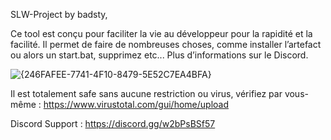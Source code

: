 SLW-Project by badsty,

Ce tool est conçu pour faciliter la vie au développeur pour  la rapidité et  la facilité. Il permet de faire de nombreuses choses, comme installer l’artefact ou alors un start.bat, supprimez etc... Plus d’informations sur le Discord.

![{246FAFEE-7741-4F10-8479-5E52C7EA4BFA}](https://github.com/user-attachments/assets/5976268b-5c85-4522-9f67-0b63da3de0e7)


Il est totalement safe sans aucune restriction ou virus, vérifiez par vous-même : https://www.virustotal.com/gui/home/upload

Discord Support : https://discord.gg/w2bPsBSf57
